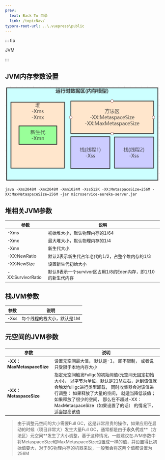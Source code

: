 ```yaml
---
prev:
  text: Back To 目录
  link: /topicNav/
typora-root-url: ..\.vuepress\public
---
```


::: tip

JVM

:::

## JVM内存参数设置

<img src="/images/jvm/image-20210326001804691.png" alt="image-20210326001804691"  />

```shell
java -Xms2048M -Xmx2048M -Xmn1024M -Xss512K -XX:MetaspaceSize=256M -XX:MaxMetaspaceSize=256M -jar microservice-eureka-server.jar
```

### 

## 堆相关JVM参数

| 参数              | 说明                                                         |
| ----------------- | ------------------------------------------------------------ |
| -Xms              | 初始堆大小，默认物理内存的1/64                               |
| -Xmx              | 最大堆大小，默认物理内存的1/4                                |
| -Xmn              | 新生代大小                                                   |
| -XX:NewRatio      | 默认2表示新生代占年老代的1/2，占整个堆内存的1/3              |
| -XX:NewSize       | 设置新生代初始大小                                           |
| -XX:SurvivorRatio | 默认8表示一个survivor区占用1/8的Eden内存，即1/10的新生代内存 |

## 栈JVM参数

| 参数 | 说明                       |
| ---- | -------------------------- |
| -Xss | 每个线程的栈大小，默认是1M |

### 

## 元空间的JVM参数

### 

| 参数                      | 说明                                                         |
| ------------------------- | ------------------------------------------------------------ |
| **-XX：MaxMetaspaceSize** | 设置元空间最大值， 默认是-1， 即不限制， 或者说只受限于本地内存大小 |
| **-XX：MetaspaceSize**    | 指定元空间触发Fullgc的初始阈值(元空间无固定初始大小)， 以字节为单位，默认是21M左右，达到该值就会触发full gc进行类型卸载， 同时收集器会对该值进行调整： 如果释放了大量的空间， 就适当降低该值； 如果释放了很少的空间， 那么在不超过-XX：MaxMetaspaceSize（如果设置了的话） 的情况下， 适当提高该值 |

> 由于调整元空间的大小需要Full GC，这是非常昂贵的操作，如果应用在启动的时候（项目非常大）发生大量Full GC，通常都是由于**永久代**或**（方法区）元空间**发生了大小调整，基于这种情况，一般建议在JVM参数中将MetaspaceSize和MaxMetaspaceSize设置成一样的值，并设置得比初始值要大，对于8G物理内存的机器来说，一般我会将这两个值都设置为256M

